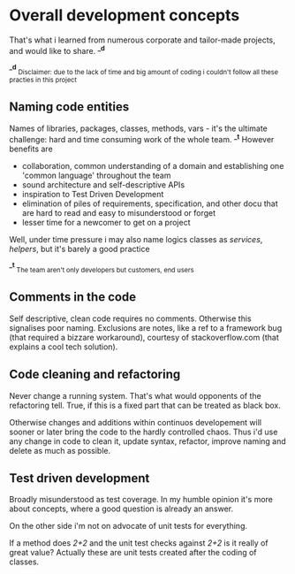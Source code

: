 # Overall development concepts
That's what i learned from numerous corporate and tailor-made projects, and would like to share. <sup>**_d**</sup>

<sup>**_d**</sup><sub> Disclaimer: due to the lack of time and big amount of coding i couldn't follow all these practies in this project</sub>

## Naming code entities
Names of libraries, packages, classes, methods, vars - it's the ultimate challenge: hard and time consuming work of the whole team. <sup>**_t**</sup>
However benefits are
+ collaboration, common understanding of a domain and establishing one 'common language' throughout the team 
+ sound architecture and self-descriptive APIs
+ inspiration to Test Driven Development
+ elimination of piles of requirements, specification, and other docu that are hard to read and easy to misunderstood or forget
+ lesser time for a newcomer to get on a project

Well, under time pressure i may also name logics classes as *services*, *helpers*, but it's barely a good practice 

<sup>**_t**</sup><sub> The team aren't only developers but customers, end users</sub>

## Comments in the code
Self descriptive, clean code requires no comments. Otherwise this signalises poor naming.
Exclusions are notes, like a ref to a framework bug (that required a bizzare workaround), courtesy of stackoverflow.com (that explains a cool tech solution).

## Code cleaning and refactoring
Never change a running system. That's what would opponents of the refactoring tell.
True, if this is a fixed part that can be treated as black box.

Otherwise changes and additions within continuos developement will sooner or later bring the code to the hardly controlled chaos.
Thus i'd use any change in code to clean it, update syntax, refactor, improve naming and delete as much as possible.

## Test driven development
Broadly misunderstood as test coverage. In my humble opinion it's more about concepts, where a good question is already an answer.

On the other side i'm not on advocate of unit tests for everything. 

If a method does *2+2* and the unit test checks against *2+2* is it really of great value? Actually these are unit tests created after the coding of classes.

